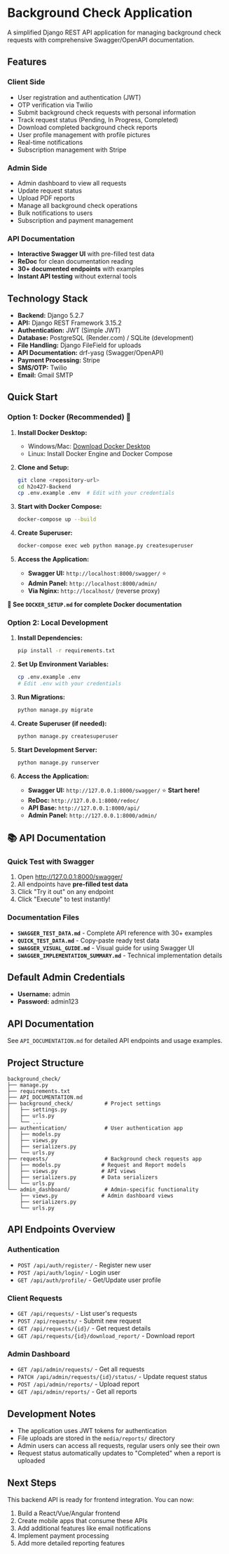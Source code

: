 # Background Check Application

A simplified Django REST API application for managing background check requests with comprehensive Swagger/OpenAPI documentation.

## Features

### Client Side
- User registration and authentication (JWT)
- OTP verification via Twilio
- Submit background check requests with personal information
- Track request status (Pending, In Progress, Completed)
- Download completed background check reports
- User profile management with profile pictures
- Real-time notifications
- Subscription management with Stripe

### Admin Side
- Admin dashboard to view all requests
- Update request status
- Upload PDF reports
- Manage all background check operations
- Bulk notifications to users
- Subscription and payment management

### API Documentation
- **Interactive Swagger UI** with pre-filled test data
- **ReDoc** for clean documentation reading
- **30+ documented endpoints** with examples
- **Instant API testing** without external tools

## Technology Stack
- **Backend:** Django 5.2.7
- **API:** Django REST Framework 3.15.2
- **Authentication:** JWT (Simple JWT)
- **Database:** PostgreSQL (Render.com) / SQLite (development)
- **File Handling:** Django FileField for uploads
- **API Documentation:** drf-yasg (Swagger/OpenAPI)
- **Payment Processing:** Stripe
- **SMS/OTP:** Twilio
- **Email:** Gmail SMTP

## Quick Start

### Option 1: Docker (Recommended) 🐳

1. **Install Docker Desktop:**
   - Windows/Mac: [Download Docker Desktop](https://www.docker.com/products/docker-desktop)
   - Linux: Install Docker Engine and Docker Compose

2. **Clone and Setup:**
   ```bash
   git clone <repository-url>
   cd h2o427-Backend
   cp .env.example .env  # Edit with your credentials
   ```

3. **Start with Docker Compose:**
   ```bash
   docker-compose up --build
   ```

4. **Create Superuser:**
   ```bash
   docker-compose exec web python manage.py createsuperuser
   ```

5. **Access the Application:**
   - **Swagger UI:** `http://localhost:8000/swagger/` ⭐
   - **Admin Panel:** `http://localhost:8000/admin/`
   - **Via Nginx:** `http://localhost/` (reverse proxy)

**📖 See `DOCKER_SETUP.md` for complete Docker documentation**

### Option 2: Local Development

1. **Install Dependencies:**
   ```bash
   pip install -r requirements.txt
   ```

2. **Set Up Environment Variables:**
   ```bash
   cp .env.example .env
   # Edit .env with your credentials
   ```

3. **Run Migrations:**
   ```bash
   python manage.py migrate
   ```

4. **Create Superuser (if needed):**
   ```bash
   python manage.py createsuperuser
   ```

5. **Start Development Server:**
   ```bash
   python manage.py runserver
   ```

6. **Access the Application:**
   - **Swagger UI:** `http://127.0.0.1:8000/swagger/` ⭐ **Start here!**
   - **ReDoc:** `http://127.0.0.1:8000/redoc/`
   - **API Base:** `http://127.0.0.1:8000/api/`
   - **Admin Panel:** `http://127.0.0.1:8000/admin/`

## 📚 API Documentation

### Quick Test with Swagger
1. Open http://127.0.0.1:8000/swagger/
2. All endpoints have **pre-filled test data**
3. Click "Try it out" on any endpoint
4. Click "Execute" to test instantly!

### Documentation Files
- **`SWAGGER_TEST_DATA.md`** - Complete API reference with 30+ examples
- **`QUICK_TEST_DATA.md`** - Copy-paste ready test data
- **`SWAGGER_VISUAL_GUIDE.md`** - Visual guide for using Swagger UI
- **`SWAGGER_IMPLEMENTATION_SUMMARY.md`** - Technical implementation details

## Default Admin Credentials
- **Username:** admin
- **Password:** admin123

## API Documentation
See `API_DOCUMENTATION.md` for detailed API endpoints and usage examples.

## Project Structure
```
background_check/
├── manage.py
├── requirements.txt
├── API_DOCUMENTATION.md
├── background_check/          # Project settings
│   ├── settings.py
│   ├── urls.py
│   └── ...
├── authentication/            # User authentication app
│   ├── models.py
│   ├── views.py
│   ├── serializers.py
│   └── urls.py
├── requests/                  # Background check requests app
│   ├── models.py             # Request and Report models
│   ├── views.py              # API views
│   ├── serializers.py        # Data serializers
│   └── urls.py
└── admin_dashboard/           # Admin-specific functionality
    ├── views.py              # Admin dashboard views
    ├── serializers.py
    └── urls.py
```

## API Endpoints Overview

### Authentication
- `POST /api/auth/register/` - Register new user
- `POST /api/auth/login/` - Login user
- `GET /api/auth/profile/` - Get/Update user profile

### Client Requests
- `GET /api/requests/` - List user's requests
- `POST /api/requests/` - Submit new request
- `GET /api/requests/{id}/` - Get request details
- `GET /api/requests/{id}/download_report/` - Download report

### Admin Dashboard
- `GET /api/admin/requests/` - Get all requests
- `PATCH /api/admin/requests/{id}/status/` - Update request status
- `POST /api/admin/reports/` - Upload report
- `GET /api/admin/reports/` - Get all reports

## Development Notes
- The application uses JWT tokens for authentication
- File uploads are stored in the `media/reports/` directory
- Admin users can access all requests, regular users only see their own
- Request status automatically updates to "Completed" when a report is uploaded

## Next Steps
This backend API is ready for frontend integration. You can now:
1. Build a React/Vue/Angular frontend
2. Create mobile apps that consume these APIs
3. Add additional features like email notifications
4. Implement payment processing
5. Add more detailed reporting features
